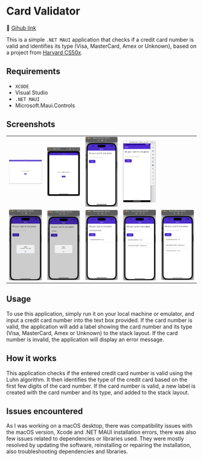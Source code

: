 # Card Validator

🔗 [Gihub link](https://github.com/mravaloarison/wallet)

This is a simple `.NET MAUI` application that checks if a credit card number is valid and identifies its type (Visa, MasterCard, Amex or Unknown), based on a project from [Harvard CS50x](https://cs50.harvard.edu/x/2023/psets/1/credit/).

## Requirements
* `XCODE`
* Visual Studio 
* `.NET MAUI`
* Microsoft.Maui.Controls

## Screenshots
<!-- ![Desktop Format](screenshots/desktop.png)
![IOS Format](screenshots/IOS.png)
![Success](screenshots/Success.png)
![Empty input](screenshots/empty_input.png)
![Invalid Card](screenshots/invalid_card.png) -->
<table>
    <tr>
        <td>
            <a href="https://github.com/mravaloarison/wallet/blob/main/screenshots/desktop.png">
                <img src="screenshots/desktop.png" alt="Screenshot Home desktop" width="300px" />
            </a>
        </td>
        <td>
            <a href="https://github.com/mravaloarison/wallet/blob/main/screenshots/Ipad.png">
                <img src="screenshots/Ipad.png" alt="Screenshot home IOS" width="300px" />
            </a>
        </td>
        <td>
            <a href="https://github.com/mravaloarison/wallet/blob/main/screenshots/Iphone.png">
                <img src="screenshots/Iphone.png" alt="Screenshot home Iphone" width="300px" />
            </a>
        </td>
        <td>
            <a href="https://github.com/mravaloarison/wallet/blob/main/screenshots/Android.png">
                <img src="screenshots/Android.png" alt="Screenshot home Android" width="300px" />
            </a>
        </td>
    </tr>
    <tr>
        <td>
            <a href="https://github.com/mravaloarison/wallet/blob/main/screenshots/empty_input.png">
                <img src="screenshots/empty_input.png" alt="Screenshot Empty input" width="300px" />
            </a>
        </td>
        <td>
            <a href="https://github.com/mravaloarison/wallet/blob/main/screenshots/invalid_card.png">
                <img src="screenshots/invalid_card.png" alt="Screenshot Invalid Card" width="300px" />
            </a>
        </td>
        <td>
            <a href="https://github.com/mravaloarison/wallet/blob/main/screenshots/insert_data.png">
                <img src="screenshots/insert_data.png" alt="Screenshot inserting card" width="300px" />
            </a>
        </td>
        <td>
            <a href="https://github.com/mravaloarison/wallet/blob/main/screenshots/success_input.png">
                <img src="screenshots/success_input.png" alt="Screenshot successful card" width="300px" />
            </a>
        </td>
        <td>
            <a href="https://github.com/mravaloarison/wallet/blob/main/screenshots/success.png">
                <img src="screenshots/success.png" alt="Screenshot all type of card" width="300px" />
            </a>
        </td>
    </tr>
</table>

## Usage
To use this application, simply run it on your local machine or emulator, and input a credit card number into the text box provided. If the card number is valid, the application will add a label showing the card number and its type (Visa, MasterCard, Amex or Unknown) to the stack layout. If the card number is invalid, the application will display an error message.

## How it works
This application checks if the entered credit card number is valid using the Luhn algorithm. It then identifies the type of the credit card based on the first few digits of the card number. If the card number is valid, a new label is created with the card number and its type, and added to the stack layout.

## Issues encountered
As I was working on a macOS desktop, there was compatibility issues with the macOS version, Xcode and .NET MAUI installation errors, there was also few issues related to dependencies or libraries used. They were mostly resolved by updating the software, reinstalling or repairing the installation, also troubleshooting dependencies and libraries.
